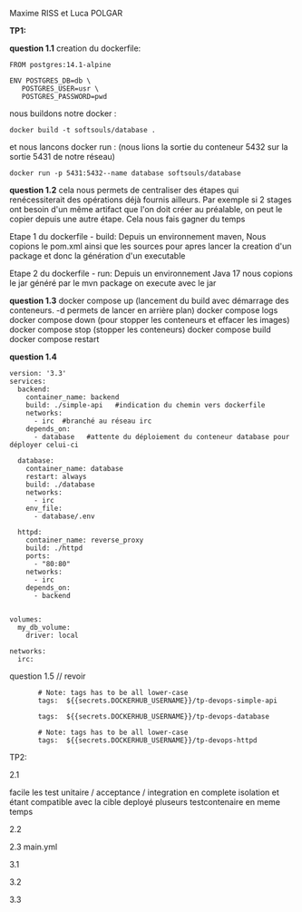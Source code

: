 Maxime RISS et Luca POLGAR

****TP1:****

****question 1.1****
creation du dockerfile:

```
FROM postgres:14.1-alpine

ENV POSTGRES_DB=db \
   POSTGRES_USER=usr \
   POSTGRES_PASSWORD=pwd
```

nous buildons notre docker : 

```
docker build -t softsouls/database .
```

et nous lancons docker run :
(nous lions la sortie du conteneur 5432 sur la sortie 5431 de notre réseau)

```
docker run -p 5431:5432--name database softsouls/database
```


****question 1.2****
cela nous permets de centraliser des étapes qui renécessiterait des opérations déjà fournis ailleurs.
Par exemple si 2 stages ont besoin d'un même artifact que l'on doit créer au préalable, on peut le copier depuis une autre étape. Cela nous fais gagner du temps 

Etape 1 du dockerfile - build:
Depuis un environnement maven,
Nous copions le pom.xml ainsi que les sources
pour apres lancer la creation d'un package et donc la génération d'un executable

Etape 2 du dockerfile - run:
Depuis un environnement Java 17
nous copions le jar généré par le mvn package
on execute avec le jar

****question 1.3****
docker compose up (lancement du build avec démarrage des conteneurs. -d permets de lancer en arrière plan)
docker compose logs
docker compose down (pour stopper les conteneurs et effacer les images)
docker compose stop (stopper les conteneurs)
docker compose build
docker compose restart


****question 1.4****

```
version: '3.3'
services:
  backend:
    container_name: backend
    build: ./simple-api   #indication du chemin vers dockerfile
    networks:
      - irc  #branché au réseau irc
    depends_on:
      - database   #attente du déploiement du conteneur database pour déployer celui-ci

  database:
    container_name: database
    restart: always
    build: ./database
    networks:
      - irc
    env_file:
      - database/.env

  httpd:
    container_name: reverse_proxy
    build: ./httpd
    ports:
      - "80:80"
    networks:
      - irc
    depends_on:
      - backend


volumes:
  my_db_volume:
    driver: local

networks:
  irc:
```



question 1.5 // revoir

           # Note: tags has to be all lower-case
           tags:  ${{secrets.DOCKERHUB_USERNAME}}/tp-devops-simple-api
           
           tags:  ${{secrets.DOCKERHUB_USERNAME}}/tp-devops-database
           
           # Note: tags has to be all lower-case
           tags:  ${{secrets.DOCKERHUB_USERNAME}}/tp-devops-httpd
		   
		   
		   
		   
		   
		   



TP2:

2.1


facile les test unitaire / acceptance / integration en complete isolation et étant compatible avec la cible
deployé pluseurs testcontenaire en meme temps 






2.2














2.3 main.yml 



3.1



3.2



3.3
